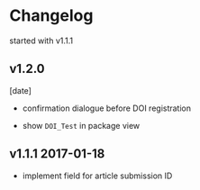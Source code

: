 Changelog
=========

started with v1.1.1

v1.2.0
------
[date]

-   confirmation dialogue before DOI registration

-   show `DOI_Test` in package view



v1.1.1 2017-01-18
-----------------

-   implement field for article submission ID


